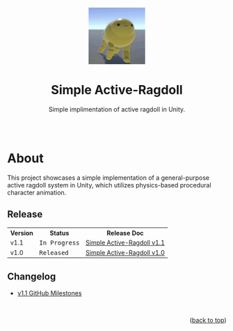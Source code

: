 <div id="top"></div>

<br />

<!-- PROJECT LOGO -->
<div align="center">
  <img src="Corn.png" alt="Logo" width="130">
  <h1 align="center">Simple Active-Ragdoll</h1>
  <p align="center">
    Simple implimentation of active ragdoll in Unity.<br />
    <br />
  </p>
</div>
<br />

# About
This project showcases a simple implementation of a general-purpose active ragdoll system in Unity, which utilizes physics-based procedural character animation.

## Release
<table>
<tr>
<th>Version</th>
<th>Status</th>
<th>Release Doc</th>
</tr>

<tr>
<td>v1.1</td>
<td><kbd>In Progress</kbd></td>
<td><a href="">Simple Active-Ragdoll v1.1</a></td>
</tr>

<tr>
<td>v1.0</td>
<td><kbd>Released</kbd></td>
<td><a href="https://github.com/hyunwookimbob/Simple-ActiveRagdoll/releases/tag/v1.0">Simple Active-Ragdoll v1.0</a></td>
</tr>

</table>

## Changelog
- [v1.1 GitHub Milestones](https://github.com/hyunwookimbob/Simple-ActiveRagdoll/milestone/2?closed=1)

<br />


<p align="right">(<a href="#top">back to top</a>)</p>
<br />
